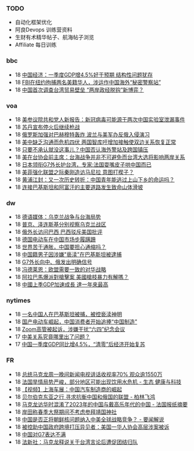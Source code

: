 ### TODO
-  自动化框架优化
-  阿良Devops 训练营资料
-  生财有术精华帖子、航海帖子浏览
-  Affiliate 每日训练

### bbc
<!-- bbc:START -->
-  18 [中国经济：一季度GDP增4.5%好于预期 结构性问题犹存](https://www.bbc.com/zhongwen/simp/business-65312342?at_medium=RSS&at_campaign=KARANGA)
-  18 [FBI在纽约拘捕两名美籍华人，涉运作中国海外“秘密警察站”](https://www.bbc.com/zhongwen/simp/world-65308000?at_medium=RSS&at_campaign=KARANGA)
-  18 [中国首次调查台湾贸易壁垒 “两岸政经脱钩”新博弈？](https://www.bbc.com/zhongwen/simp/business-65301208?at_medium=RSS&at_campaign=KARANGA)<!-- bbc:END -->

### voa
<!-- voa:START -->
-  18 [美参议院共和党人新报告：新冠病毒可能源于两次中国实验室泄漏事件](https://www.voachinese.com/a/new-senate-report-finds-covid-likely-originated-from-two-chinese-lab-leaks-20230418/7055983.html)
-  18 [苏丹宣布停火后继续枪战](https://www.voachinese.com/a/shooting-continues-in-sudan-20230418/7055969.html)
-  18 [俄罗斯加强对巴赫穆特轰炸  波兰与美军办反俄入侵演习](https://www.voachinese.com/a/polish-forces-carry-counteroffensive-exercise-few-miles-from-russia-s-kaliningrad-20230419/7055965.html)
-  18 [美中缺乏沟通而危机四伏 两国智库吁增加接触使双边关系恢复正常](https://www.voachinese.com/a/us-china-lack-of-communication-channel-has-raised-concerns/7055820.html)
-  18 [只要不承认就没这事儿？中国否认海外警站及跨国镇压](https://www.voachinese.com/a/china-calls-us-accusations-of-police-stations-groundless-20230418/7055448.html)
-  18 [美在台协会前主席：台海战争并非不可避免而台湾大选将影响两岸关系](https://www.voachinese.com/a/taiwan-china-military-conflict-is-not-inescapable-041823/7055501.html)
-  18 [日本领衔G7外长护台湾，专家:法国耍嘴皮子哄中国而已](https://www.voachinese.com/a/g7-foreign-minister-meeting-called-for-taiwan-strait-stability/7055520.html)
-  18 [美菲强化联盟之际秦刚造访马尼拉 意图打楔子？](https://www.voachinese.com/a/china-s-top-envoy-qin-gang-to-visit-philippines-20230418/7055436.html)
-  18 [黄浦江封：又一次历史转折：中国青年能逃过上山下乡的命运吗？](https://www.voachinese.com/a/jiang-feng-on-chinese-youth-going-to-countryside-20230418/7055415.html)
-  18 [连接巴基斯坦和阿富汗的主要道路发生致命山体滑坡](https://www.voachinese.com/a/deadly-landslide-on-main-road-connecting-pakistan-and-afghanistan-20230418/7055161.html)<!-- voa:END -->

### dw
<!-- dw:START -->
-  18 [德语媒体：乌克兰战争与台海局势](https://www.dw.com/zh/德语媒体：乌克兰战争与台海局势/a-65362852?maca=chi-rss-chi-all-1127-xml-atom)
-  18 [普京、泽连斯基分别视察乌克兰战区](https://www.dw.com/zh/普京、泽连斯基分别视察乌克兰战区/a-65362930?maca=chi-rss-chi-all-1127-xml-atom)
-  18 [俄外长访问巴西 巴西驳斥美国批评](https://www.dw.com/zh/俄外长访问巴西-巴西驳斥美国批评/a-65359634?maca=chi-rss-chi-all-1127-xml-atom)
-  18 [德国电动车在中国市场步履蹒跚](https://www.dw.com/zh/德国电动车在中国市场步履蹒跚/a-65359971?maca=chi-rss-chi-all-1127-xml-atom)
-  18 [世界苦于通胀，中国要担心通缩吗？](https://www.dw.com/zh/世界苦于通胀，中国要担心通缩吗？/a-65359964?maca=chi-rss-chi-all-1127-xml-atom)
-  18 [中国籍男子因涉嫌&quot;亵渎&quot;在巴基斯坦被逮捕](https://www.dw.com/zh/中国籍男子因涉嫌-亵渎-在巴基斯坦被逮捕/a-65359549?maca=chi-rss-chi-all-1127-xml-atom)
-  18 [G7外长向中、俄发出明确信号](https://www.dw.com/zh/g7外长向中、俄发出明确信号/a-65357733?maca=chi-rss-chi-all-1127-xml-atom)
-  18 [冯德莱恩：欧盟需要一致的对华战略](https://www.dw.com/zh/冯德莱恩：欧盟需要一致的对华战略/a-65357710?maca=chi-rss-chi-all-1127-xml-atom)
-  18 [阿拉巴馬爆派對槍擊案 美國槍枝暴力有解嗎？](https://www.dw.com/zh/阿拉巴馬爆派對槍擊案-美國槍枝暴力有解嗎？/a-65355493?maca=chi-rss-chi-all-1127-xml-atom)
-  18 [中國上季GDP加速成長 達一年來最高](https://www.dw.com/zh/中國上季gdp加速成長-達一年來最高/a-65354900?maca=chi-rss-chi-all-1127-xml-atom)<!-- dw:END -->

### nytimes
<!-- nytimes:START -->
-  18 [一名中国人在巴基斯坦被捕，被控亵渎神明](https://cn.nytimes.com/world/20230418/pakistan-china-blasphemy/?utm_source=RSS)
-  18 [国产电动车崛起，中国消费者开始追捧“中国制造”](https://cn.nytimes.com/business/20230418/china-shanghai-auto-show/?utm_source=RSS)
-  18 [Zoom高管被起诉，涉嫌干扰“六四”纪念会议](https://cn.nytimes.com/technology/20201221/zoom-tiananmen-square/?utm_source=RSS)
-  17 [中美关系究竟哪里出了问题？](https://cn.nytimes.com/opinion/20230418/china-america-relationship/?utm_source=RSS)
-  17 [中国一季度GDP同比增4.5%，“清零”后经济开始复苏](https://cn.nytimes.com/business/20230418/china-gdp-q1-2023/?utm_source=RSS)<!-- nytimes:END -->

### FR
<!-- FR:START -->
-  18 [总统马克龙周一晚间新闻电视讲话收视率70% 观众逾1550万](https://www.rfi.fr/cn/%E6%B3%95%E5%9B%BD/20230418-%E6%80%BB%E7%BB%9F%E9%A9%AC%E5%85%8B%E9%BE%99%E5%91%A8%E4%B8%80%E6%99%9A%E9%97%B4%E6%96%B0%E9%97%BB%E7%94%B5%E8%A7%86%E8%AE%B2%E8%AF%9D%E6%94%B6%E8%A7%86%E7%8E%8770-%E8%A7%82%E4%BC%97%E9%80%BE1550%E4%B8%87)
-  18 [法国旱情局势严峻，部分地区可能出现饮用水危机 - 生态 健康与科技](https://www.rfi.fr/cn/%E4%B8%93%E6%A0%8F%E6%A3%80%E7%B4%A2/%E7%94%9F%E6%80%81-%E5%81%A5%E5%BA%B7%E4%B8%8E%E7%A7%91%E6%8A%80/20230418-%E6%B3%95%E5%9B%BD%E6%97%B1%E6%83%85%E5%B1%80%E5%8A%BF%E4%B8%A5%E5%B3%BB%EF%BC%8C%E9%83%A8%E5%88%86%E5%9C%B0%E5%8C%BA%E5%8F%AF%E8%83%BD%E5%87%BA%E7%8E%B0%E9%A5%AE%E7%94%A8%E6%B0%B4%E5%8D%B1%E6%9C%BA)
-  18 [【视频】上海车展：中国汽车制造商的崛起](https://www.rfi.fr/cn/%E4%B8%AD%E5%9B%BD/20230418-%E8%A7%86%E9%A2%91-%E4%B8%8A%E6%B5%B7%E8%BD%A6%E5%B1%95-%E4%B8%AD%E5%9B%BD%E6%B1%BD%E8%BD%A6%E5%88%B6%E9%80%A0%E5%95%86%E7%9A%84%E5%B4%9B%E8%B5%B7)
-  18 [贝尔伯克东亚之行 寻求抗衡中国和俄国的联盟 - 柏林飞鸿](https://www.rfi.fr/cn/%E4%B8%93%E6%A0%8F%E6%A3%80%E7%B4%A2/%E6%9F%8F%E6%9E%97%E9%A3%9E%E9%B8%BF/20230418-%E8%B4%9D%E5%B0%94%E4%BC%AF%E5%85%8B%E4%B8%9C%E4%BA%9A%E4%B9%8B%E8%A1%8C-%E5%AF%BB%E6%B1%82%E6%8A%97%E8%A1%A1%E4%B8%AD%E5%9B%BD%E5%92%8C%E4%BF%84%E5%9B%BD%E7%9A%84%E8%81%94%E7%9B%9F)
-  18 [马克龙访华时混淆了2023年的中国与戴高乐年代的中国 - 法国报纸摘要](https://www.rfi.fr/cn/%E4%B8%93%E6%A0%8F%E6%A3%80%E7%B4%A2/%E6%B3%95%E5%9B%BD%E6%8A%A5%E7%BA%B8%E6%91%98%E8%A6%81/20230418-%E9%A9%AC%E5%85%8B%E9%BE%99%E8%AE%BF%E5%8D%8E%E6%97%B6%E6%B7%B7%E6%B7%86%E4%BA%862023%E5%B9%B4%E7%9A%84%E4%B8%AD%E5%9B%BD%E4%B8%8E%E6%88%B4%E9%AB%98%E4%B9%90%E5%B9%B4%E4%BB%A3%E7%9A%84%E4%B8%AD%E5%9B%BD)
-  18 [岸田称春季大祭期间不考虑参拜靖国神社](https://www.rfi.fr/cn/%E4%BA%9A%E6%B4%B2/20230418-%E5%B2%B8%E7%94%B0%E7%A7%B0%E6%98%A5%E5%AD%A3%E5%A4%A7%E7%A5%AD%E6%9C%9F%E9%97%B4%E4%B8%8D%E8%80%83%E8%99%91%E5%8F%82%E6%8B%9C%E9%9D%96%E5%9B%BD%E7%A5%9E%E7%A4%BE)
-  18 [中国是否正将朝鲜核问题纳入中美全球战略竞争？ - 要闻解说](https://www.rfi.fr/cn/%E4%B8%93%E6%A0%8F%E6%A3%80%E7%B4%A2/%E8%A6%81%E9%97%BB%E8%A7%A3%E8%AF%B4/20230418-%E4%B8%AD%E5%9B%BD%E6%98%AF%E5%90%A6%E6%AD%A3%E5%B0%86%E6%9C%9D%E9%B2%9C%E6%A0%B8%E9%97%AE%E9%A2%98%E7%BA%B3%E5%85%A5%E4%B8%AD%E7%BE%8E%E5%85%A8%E7%90%83%E6%88%98%E7%95%A5%E7%AB%9E%E4%BA%89)
-  18 [被控助中国政府跨境打压异见者：美国一华人协会高层涉案被诉](https://www.rfi.fr/cn/%E4%B8%AD%E5%9B%BD/20230418-%E5%8A%A9%E4%B8%AD%E5%9B%BD%E6%94%BF%E5%BA%9C%E8%B7%A8%E5%A2%83%E6%89%93%E5%8E%8B%E5%BC%82%E8%A7%81%E8%80%85-%E7%BE%8E%E5%9B%BD%E4%B8%80%E5%8D%8E%E4%BA%BA%E5%8D%8F%E4%BC%9A%E9%AB%98%E5%B1%82%E6%B6%89%E6%A1%88%E8%A2%AB%E8%AF%89)
-  18 [中国对G7表达不满](https://www.rfi.fr/cn/%E4%B8%AD%E5%9B%BD/20230418-%E4%B8%AD%E5%9B%BD%E5%AF%B9g7%E8%A1%A8%E8%BE%BE%E4%B8%8D%E6%BB%A1)
-  18 [法新社：马克龙释说关于台湾言论后遭促团结归队](https://www.rfi.fr/cn/%E6%B3%95%E5%9B%BD/20230418-%E6%B3%95%E6%96%B0%E7%A4%BE-%E9%A9%AC%E5%85%8B%E9%BE%99%E9%87%8A%E8%AF%B4%E5%85%B3%E4%BA%8E%E5%8F%B0%E6%B9%BE%E8%A8%80%E8%AE%BA%E5%90%8E%E9%81%AD%E4%BF%83%E5%9B%A2%E7%BB%93%E5%BD%92%E9%98%9F)<!-- FR:END -->
